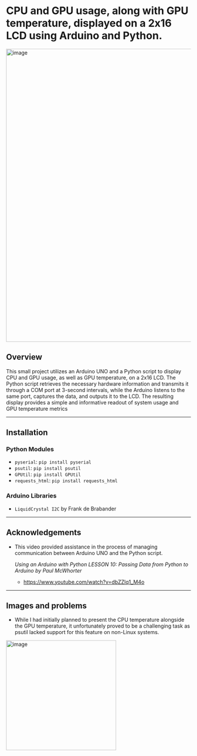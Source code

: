 # CPU and GPU usage, along with GPU temperature, displayed on a 2x16 LCD using Arduino and Python.

<img src="https://user-images.githubusercontent.com/112471004/225422140-b5c105c3-d33c-411d-8364-bcd1edbae8e1.png" alt="image" width="800px">

## Overview
This small project utilizes an Arduino UNO and a Python script to display CPU and GPU usage, as well as GPU temperature, on a 2x16 LCD. The Python script retrieves the necessary hardware information and transmits it through a COM port at 3-second intervals, while the Arduino listens to the same port, captures the data, and outputs it to the LCD. The resulting display provides a simple and informative readout of system usage and GPU temperature metrics

---

## Installation

### Python Modules
- `pyserial`: `pip install pyserial`
- `psutil`: `pip install psutil`
- `GPUtil`: `pip install GPUtil`
- `requests_html`: `pip install requests_html`


### Arduino Libraries
- `LiquidCrystal I2C` by Frank de Brabander
---

## Acknowledgements

- This video provided assistance in the process of managing communication between Arduino UNO and the Python script.


    <em>Using an Arduino with Python LESSON 10: Passing Data from Python to Arduino by 
Paul McWhorter</em>
    - https://www.youtube.com/watch?v=dbZZlq1_M4o


---
## Images and problems
- While I had initially planned to present the CPU temperature alongside the GPU temperature, it unfortunately proved to be a challenging task as psutil lacked support for this feature on non-Linux systems.
<img src="https://user-images.githubusercontent.com/112471004/225152695-935670c6-4873-4668-ac61-6383c044f9c6.png" alt="image" width="300px">



